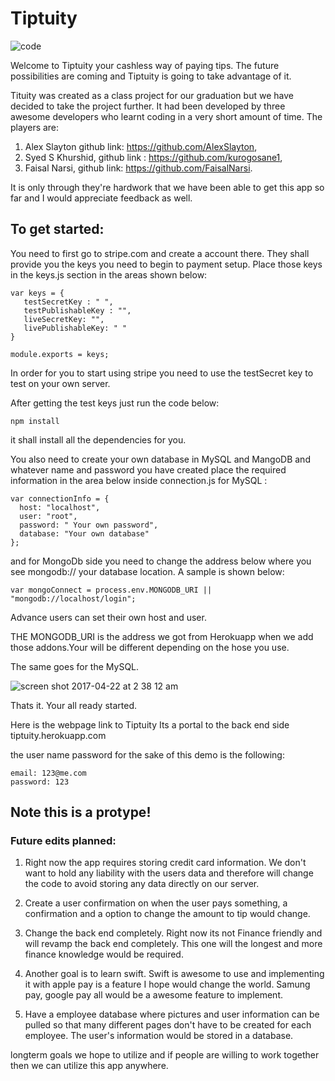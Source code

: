 # Tiptuity
 ![code](https://cloud.githubusercontent.com/assets/20883272/25368066/b0161186-293f-11e7-857e-6a6ace609810.png)




Welcome to Tiptuity your cashless way of paying tips.
The future possibilities are coming and Tiptuity is going to take advantage of it. 

Tituity was created as a class project for our graduation but we have decided to take the project further. 
It had been developed by three awesome developers who learnt coding in a very short amount of time.
The players are:
1. Alex Slayton github link: https://github.com/AlexSlayton,
2. Syed S Khurshid, github link : https://github.com/kurogosane1,
3. Faisal Narsi, github link: https://github.com/FaisalNarsi.

It is only through they're hardwork that we have been able to get this app so far and I would appreciate feedback as well. 

## To get started:
You need to first go to stripe.com and create a account there. They shall provide you the keys you need to begin to payment setup. Place those keys in the keys.js section in the areas shown below:
```
var keys = {
   testSecretKey : " ",
   testPublishableKey : "",
   liveSecretKey: "",
   livePublishableKey: " "
}

module.exports = keys;
```
In order for you to start using stripe you need to use the testSecret key to test on your own server.

After getting the test keys just run the code below:
```
npm install
```
it shall install all the dependencies for you.

You also need to create your own database in MySQL and MangoDB and whatever name and password you have created place the required information in the area below inside connection.js for MySQL :
```
var connectionInfo = {
  host: "localhost",
  user: "root",
  password: " Your own password",
  database: "Your own database"
};
```
and for MongoDb side you need to change the address below where you see mongodb:// your database location. A sample is shown below:

```
var mongoConnect = process.env.MONGODB_URI || "mongodb://localhost/login";
```

Advance users can set their own host and user.

THE MONGODB_URI is the address we got from Herokuapp when we add those addons.Your will be different depending on the hose you use. 

The same goes for the MySQL. 

![screen shot 2017-04-22 at 2 38 12 am](https://cloud.githubusercontent.com/assets/20883272/25368392/b11462f2-2941-11e7-92da-1f1b0193ff43.png)


Thats it. Your all ready started. 

Here is the webpage link to Tiptuity
Its a portal to the back end side 
tiptuity.herokuapp.com

the user name password for the sake of this demo is the following:
```
email: 123@me.com
password: 123
```
## Note this is a protype! 
### Future edits planned:
1. Right now the app requires storing credit card information. We don't want to hold any liability with the users data and therefore will change the code to avoid storing any data directly on our server. 

2. Create a user confirmation on when the user pays something, a confirmation and a option to change the amount to tip would change. 

3. Change the back end completely. Right now its not Finance friendly and will revamp the back end completely. This one will the longest and more finance knowledge would be required. 

4. Another goal is to learn swift. Swift is awesome to use and implementing it with apple pay is a feature I hope would change the world. Samung pay, google pay all would be a awesome feature to implement. 

5. Have a employee database where pictures and user information can be pulled so that many different pages don't have to be created for each employee. The user's information would be stored in a database. 


longterm goals we hope to utilize and if people are willing to work together then we can utilize this app anywhere. 















